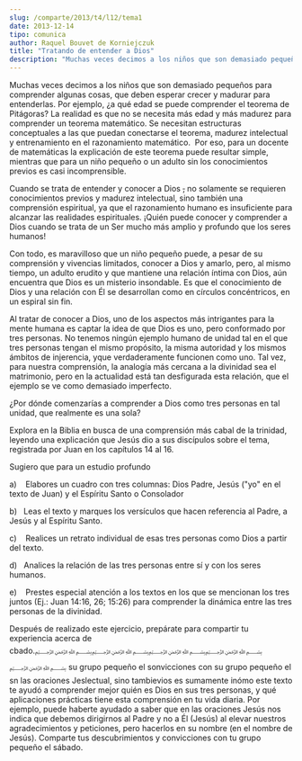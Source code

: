 ```yaml
---
slug: /comparte/2013/t4/l12/tema1
date: 2013-12-14
tipo: comunica
author: Raquel Bouvet de Korniejczuk
title: "Tratando de entender a Dios"
description: "Muchas veces decimos a los niños que son demasiado pequeños para comprender  algunas cosas, que deben esperar crecer y madurar para entenderlas. Por  ejemplo, ¿a qué edad se puede comprender el teorema de Pitágoras? La realidad  es que no se necesita más edad y más madurez par..."
---
```


Muchas veces decimos a los niños que son demasiado pequeños para comprender algunas cosas, que deben esperar crecer y madurar para entenderlas. Por ejemplo, ¿a qué edad se puede comprender el teorema de Pitágoras? La realidad es que no se necesita más edad y más madurez para comprender un teorema matemático. Se necesitan estructuras conceptuales a las que puedan conectarse el teorema, madurez intelectual y entrenamiento en el razonamiento matemático.  Por eso, para un docente de matemáticas la explicación de este teorema puede resultar simple, mientras que para un niño pequeño o un adulto sin los conocimientos previos es casi incomprensible.

Cuando se trata de entender y conocer a Dios ~~,~~ no solamente se requieren conocimientos previos y madurez intelectual, sino también una comprensión espiritual, ya que el razonamiento humano es insuficiente para alcanzar las realidades espirituales. ¡Quién puede conocer y comprender a Dios cuando se trata de un Ser mucho más amplio y profundo que los seres humanos!

Con todo, es maravilloso que un niño pequeño puede, a pesar de su comprensión y vivencias limitados, conocer a Dios y amarlo, pero, al mismo tiempo, un adulto erudito y que mantiene una relación íntima con Dios, aún encuentra que Dios es un misterio insondable. Es que el conocimiento de Dios y una relación con Él se desarrollan como en círculos concéntricos, en un espiral sin fin.

Al tratar de conocer a Dios, uno de los aspectos más intrigantes para la mente humana es captar la idea de que Dios es uno, pero conformado por tres personas. No tenemos ningún ejemplo humano de unidad tal en el que tres personas tengan el mismo propósito, la misma autoridad y los mismos ámbitos de injerencia, yque verdaderamente funcionen como uno. Tal vez, para nuestra comprensión, la analogía más cercana a la divinidad sea el matrimonio, pero en la actualidad está tan desfigurada esta relación, que el ejemplo se ve como demasiado imperfecto.

¿Por dónde comenzarías a comprender a Dios como tres personas en tal unidad, que realmente es una sola?

Explora en la Biblia en busca de una comprensión más cabal de la trinidad, leyendo una explicación que Jesús dio a sus discípulos sobre el tema, registrada por Juan en los capítulos 14 al 16.

Sugiero que para un estudio profundo

a)    Elabores un cuadro con tres columnas: Dios Padre, Jesús ("yo" en el texto de Juan) y el Espíritu Santo o Consolador

b)   Leas el texto y marques los versículos que hacen referencia al Padre, a Jesús y al Espíritu Santo.

c)    Realices un retrato individual de esas tres personas como Dios a partir del texto.

d)   Analices la relación de las tres personas entre sí y con los seres humanos.

e)    Prestes especial atención a los textos en los que se mencionan los tres juntos (Ej.: Juan 14:16, 26; 15:26) para comprender la dinámica entre las tres personas de la divinidad.

Después de realizado este ejercicio, prepárate para compartir tu experiencia acerca de cbado.﷽﷽﷽﷽﷽ su grupo pequeño el sonvicciones con su grupo pequeño el sn las oraciones Jeslectual, sino tambievios es sumamente inómo este texto te ayudó a comprender mejor quién es Dios en sus tres personas, y qué aplicaciones prácticas tiene esta comprensión en tu vida diaria. Por ejemplo, puede haberte ayudado a saber que en las oraciones Jesús nos indica que debemos dirigirnos al Padre y no a Él (Jesús) al elevar nuestros agradecimientos y peticiones, pero hacerlos en su nombre (en el nombre de Jesús). Comparte tus descubrimientos y convicciones con tu grupo pequeño el sábado.
